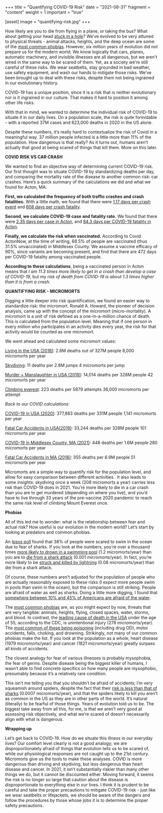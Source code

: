 +++
title = "Quantifying COVID-19 Risk"
date = "2021-08-31"
fragment = "content"
weight = 1
important = "true"

[asset]
    image = "quantifying-risk.jpg"
+++

How likely are you to die from flying in a plane, or taking the bus? What about getting your head [stuck in a hole](https://www.telegraph.co.uk/news/picturegalleries/howaboutthat/11645276/Rabbit-hunter-died-in-freak-accident-after-getting-his-head-stuck-in-a-hole.html)? We’ve evolved to be very attuned to physical threats - animal attacks, heights, and the deep ocean are some of the [most common phobias](https://www.ncbi.nlm.nih.gov/pmc/articles/PMC7233312/). However, six million years of evolution did not prepare us for the modern world; We know logically that cars, planes, automatic machinery, and invisible illnesses are all dangerous, but we aren’t wired in the same way to be scared of them. Yet, as a society we’re still careful of these risks. We wear seatbelts, stay grounded in bad weather, use safety equipment, and wash our hands to mitigate those risks. We’ve been brought up to deal with these risks, despite them not being ingrained in our evolutionary history.

COVID-19 has a unique position, since it is a risk that is neither evolutionary nor is it ingrained in our culture. That makes it hard to position it among other life risks.

With that in mind, we wanted to determine the individual risk of COVID-19 to situate it in our daily lives. On a population scale, the risk is quite formidable - with a reported 37M cases and 623,000 deaths in 2020 in the US alone. 

Despite these numbers, it’s really hard to contextualize the risk of Covid in a meaningful way. 37 million people infected is a little more than 11% of the population. How dangerous is that really? As it turns out, humans aren’t actually that good at being scared of things that kill them. More on this later.


**COVID RISK VS CAR CRASH**

We wanted to find an objective way of determining current COVID-19 risk. Our first thought was to situate COVID-19 by standardizing deaths per day, and comparing the mortality rate of the disease to another common risk: car crashes. Here’s a quick summary of the calculations we did and what we found for Acton, MA:

**First, we calculated the frequency of both traffic crashes and crash fatalities.** With a little math, we found that there were [1.17 days per crash event](https://apps.impact.dot.state.ma.us/cdv/) and [608 days per crash fatality](https://apps.impact.dot.state.ma.us/cdp/report-view/10).

**Second, we calculate COVID-19 case and fatality rate.** We found that there were [2.35 days per case in Acton](https://coronavirus.jhu.edu/map.html), and [84.3 days per COVID-19 fatality in Acton](https://coronavirus.jhu.edu/map.html).

**Finally, we calculate the risk when vaccinated.** According to Covid ActonNow, at the time of writing, 68.5% of people are vaccinated (thus 31.5% unvaccinated) in Middlesex County. We assume a vaccine efficacy of 90%, since variants are becoming present, and find that there are 472 days per COVID-19 fatality among vaccinated people.

**According to these calculations**, being a vaccinated person in Acton means that *I am 11.3 times more likely to get in a crash than develop a case of COVID-19*, but my *risk of death from COVID-19 is about 1.3 times higher than it is from a crash*.


**QUANTIFYING RISK - MICROMORTS**

Digging a little deeper into risk quantification, we found an easier way to standardize risk: the micromort. Ronald A. Howard, the pioneer of decision analysis, came up with the concept of the micromort (micro-mortality). A micromort is a unit of risk defined as a one-in-a-million chance of death. This is calculated from the population level. Meaning that if one person in every million who participates in an activity dies every year, the risk for that activity would be counted as one micromort.

We went ahead and calculated some micromort values:

[Living in the USA (2018)](https://www.cdc.gov/nchs/products/databriefs/db355.htm#:~:text=Statistics%20System%2C%20Mortality.-,Summary,at%20birth%20increased%200.1%20year.):
2.8M deaths out of 327M people
8,000 micromorts per year

[Skydiving](https://uspa.org/Discover/FAQs/Safety):
11 deaths per 2.8M jumps
4 micromorts per jump

[Murder + Manslaughter in USA (2019)](https://ucr.fbi.gov/crime-in-the-u.s/2019/crime-in-the-u.s.-2019):
14,014 deaths per 328M people
42 micromorts per year

[Climbing everest](https://earthobservatory.nasa.gov/images/82578/the-worlds-tallest-mountain): 
223 deaths per 5879 attempts
38,000 micromorts per attempt

*Back to our COVID calculations:*

[COVID-19 in USA (2020)](https://www.cdc.gov/mmwr/volumes/70/wr/mm7014e1.htm):
377,883 deaths per 331M people
1,141 micromorts per year

[Fatal Car Accidents in USA(2019)](https://www.iihs.org/topics/fatality-statistics/detail/state-by-state#:~:text=There%20were%2033%2C244%20fatal%20motor,per%20100%20million%20miles%20traveled.):
33,244 deaths per 328M people
101 micromorts per year

[COVID-19 in Middlesex County, MA (2021)](https://coronavirus.jhu.edu/map.html):
448 deaths per 1.6M people
280 micromorts per year

[Fatal Car Accidents in MA (2018)](https://www.fhwa.dot.gov/tpm/reporting/state/safety.cfm?state=Massachusetts):
355 deaths per 6.9M people
51 micromorts per year

Micromorts are a simple way to quantify risk for the population level, and allow for easy comparison between different activities . It also leads to some insights: skydiving once a week (208 micromorts a year) carries less risk than COVID-19 does in 2021. You’re more likely to die in a car crash than you are to get murdered (depending on where you live), and you’d have to live through 33 years of the pre-vaccine 2020 pandemic to reach the same risk level of climbing Mount Everest once.


**Phobias**

All of this led me to wonder: what is the relationship between fear and actual risk? How useful is our evolution in the modern world? Let’s start by looking at predators and common phobias.

An [Ipsos poll](https://www.ipsos.com/en-us/sharks-half-51-americans-are-absolutely-terrified-them-and-many-38-scared-swim-ocean-because-them) found that 38% of people were scared to swim in the ocean due to fear of sharks. If you look at the numbers, you’re over a thousand times [more likely to drown in a swimming pool](https://www.cpsc.gov/safety-education/neighborhood-safety-network/toolkits/drowning-prevention) (1.2 micromorts/year) than you are to [die from a shark attack](https://www.aims.gov.au/docs/projectnet/sharks-02.html) (0.001 micromorts/year). In fact, you’re more likely to be [struck and killed by lightning](https://www.weather.gov/safety/lightning-odds) (0.08 micromorts/year) than die from a shark attack. 

Of course, these numbers aren’t adjusted for the population of people who are actually reasonably exposed to these risks (I expect more people swim in pools than swim in the ocean), but the comparison is still striking. People are afraid of water as well as sharks. Doing a little more digging, I found that [somewhere between 10% and 45% of Americans are afraid of the water](http://joyfulpublicspeaking.blogspot.com/2014/12/how-many-americans-are-afraid-of-deep.html). 

The [most common phobias](https://www.ncbi.nlm.nih.gov/pmc/articles/PMC7233312/) are, as you might expect by now, threats that are very tangible: animals, heights, flying, closed spaces, water, storms, and blood. In contrast, the [leading cause of death in the USA](https://www.cdc.gov/injury/wisqars/pdf/leading_causes_of_death_by_age_group_2017-508.pdf) under the age of 55, according to the CDC, is unintentional injury (278 micromorts/year). The [most common of these being poisoning](https://www.cdc.gov/nchs/fastats/accidental-injury.htm) (including drug OD), motor accidents, falls, choking, and drowning. Strikingly, not many of our common phobias make the list. If you look at the population as a whole, heart disease (1979 micromorts/year) and cancer (1821 micromorts/year) greatly surpass all kinds of accidents. 

The closest analogy for fear of various illnesses is probably mysophobia, the fear of germs. Despite disease being the biggest killer of humans, I wasn’t able to find concrete specifics on how many people are mysophobic, presumably because it’s a relatively rare condition.



This isn’t me telling you that you shouldn’t be afraid of accidents; I’m very squeamish around spiders, despite the fact that their [risk is less than that of sharks](https://www.washingtonpost.com/news/wonk/wp/2015/06/16/chart-the-animals-that-are-most-likely-to-kill-you-this-summer/) (0.0007 micromorts/year), and that the spiders likely to kill you aren’t as common in the US as they are in other parts of the world. It’s natural (literally) to be fearful of those things. Years of evolution told us to be. The biggest take away from all this, for me, is that we aren’t very good at assessing risk objectively, and what we’re scared of doesn’t necessarily align with what is dangerous. 

**Wrapping up**

Let’s get back to COVID-19. How do we situate this illness in our everyday lives? Our comfort level clearly is not a good analogy; we are disproportionately afraid of things that evolution tells us to be scared of, while our physiological responses are not caught up to the 21st century. Micromorts give us the tools to make these analyses. COVID is more dangerous than driving and skydiving, but less dangerous than heart disease and cancer. In 2021, it isn’t substantially riskier than many other things we do, but it cannot be discounted either. Moving forward, it seems the risk is no longer so large that caution about the disease is disproportionate to everything else in our lives. I think it is prudent to be careful and take the proper precautions to mitigate COVID-19 risk - just like we wear seatbelts or lifejackets, we should be aware of the dangers and follow the procedures by those whose jobs it is to determine the proper safety precautions. 
